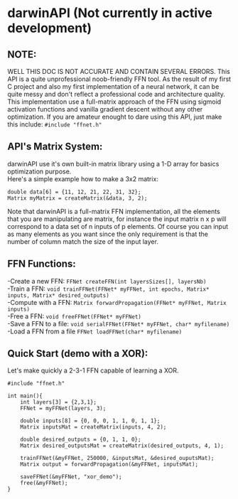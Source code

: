 # darwinAPI (Not currently in active development)

## NOTE:
WELL THIS DOC IS NOT ACCURATE AND CONTAIN SEVERAL ERRORS.
This API is a quite unprofessional noob-friendly FFN tool. As the result of my first C project and also my first implementation of a neural network, it can be quite messy and don't reflect a professional code  and architecture quality.  
This implementation use a full-matrix approach of the FFN using sigmoid activation functions and vanilla gradient descent without any other optimization.
If you are amateur enought to dare using this API, just make this include: `#include "ffnet.h"`


## API's Matrix System:
darwinAPI use it's own built-in matrix library using a 1-D array for basics optimization purpose.  
Here's a simple example how to make a 3x2 matrix:
```
double data[6] = {11, 12, 21, 22, 31, 32};
Matrix myMatrix = createMatrix(&data, 3, 2);
```
Note that darwinAPI is a full-matrix FFN implementation, all the elements that you are manipulating are matrix, for instance the input matrix n x p will correspond to a data set of n inputs of p elements. Of course you can input as many elements as you want since the only requirement is that the number of column match the size of the input layer. 

## FFN Functions:
-Create a new FFN: `FFNet createFFN(int layersSizes[], layersNb)`  
-Train a FFN: `void trainFFNet(FFNet* myFFNet, int epochs, Matrix* inputs, Matrix* desired_outputs)`  
-Compute with a FFN: `Matrix forwardPropagation(FFNet* myFFNet, Matrix inputs)`  
-Free a FFN: `void freeFFNet(FFNet* myFFNet)`  
-Save a FFN to a file: `void serialFFNet(FFNet* myFFNet, char* myfilename)`  
-Load a FFN from a file `FFNet loadFFNet(char* myfilename)`  

## Quick Start (demo with a XOR):
Let's make quickly a 2-3-1 FFN capable of learning a XOR.
```
#include "ffnet.h"

int main(){
    int layers[3] = {2,3,1};
    FFNet = myFFNet(layers, 3);
    
    double inputs[8] = {0, 0, 0, 1, 1, 0, 1, 1};
    Matrix inputsMat = createMatrix(inputs, 4, 2);
    
    double desired_outputs = {0, 1, 1, 0};
    Matrix desired_outputsMat = createMatrix(desired_outputs, 4, 1);
    
    trainFFNet(&myFFNet, 250000, &inputsMat, &desired_ouputsMat);
    Matrix output = forwardPropagation(&myFFNet, inputsMat);
    
    saveFFNet(&myFFNet, "xor_demo");
    free(&myFFNet);
}
```






